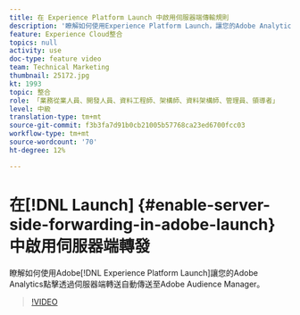 ```yaml
---
title: 在 Experience Platform Launch 中啟用伺服器端傳輸規則
description: '瞭解如何使用Experience Platform Launch，讓您的Adobe Analytics點擊透過伺服器端轉送自動傳送至Adobe Audience Manager。 '
feature: Experience Cloud整合
topics: null
activity: use
doc-type: feature video
team: Technical Marketing
thumbnail: 25172.jpg
kt: 1993
topic: 整合
role: 「業務從業人員、開發人員、資料工程師、架構師、資料架構師、管理員、領導者」
level: 中級
translation-type: tm+mt
source-git-commit: f3b3fa7d91b0cb21005b57768ca23ed6700fcc03
workflow-type: tm+mt
source-wordcount: '70'
ht-degree: 12%

---
```



# 在[!DNL Launch] {#enable-server-side-forwarding-in-adobe-launch}中啟用伺服器端轉發

瞭解如何使用Adobe[!DNL Experience Platform Launch]讓您的Adobe Analytics點擊透過伺服器端轉送自動傳送至Adobe Audience Manager。

>[!VIDEO](https://video.tv.adobe.com/v/25172?quality=12)
